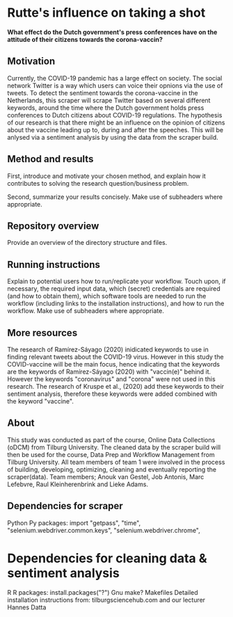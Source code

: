 # Rutte's influence on taking a shot

__What effect do the Dutch government's press conferences have on the attitude of their citizens towards the corona-vaccin?__

## Motivation
Currently, the COVID-19 pandemic has a large effect on society. The social network Twitter is a way which users can voice their opnions via the use of tweets. To detect the sentiment towards the corona-vaccine in the Netherlands, this scraper will scrape Twitter based on several different keywords, around the time where the Dutch government holds press conferences to Dutch citizens about COVID-19 regulations. The hypothesis of our research is that there might be an influence on the opinion of citizens about the vaccine leading up to, during and after the speeches. This will be anlysed via a sentiment analysis by using the data from the scraper build.

## Method and results

First, introduce and motivate your chosen method, and explain how it contributes to solving the research question/business problem.

Second, summarize your results concisely. Make use of subheaders where appropriate.

## Repository overview

Provide an overview of the directory structure and files.

## Running instructions

Explain to potential users how to run/replicate your workflow. Touch upon, if necessary, the required input data, which (secret) credentials are required (and how to obtain them), which software tools are needed to run the workflow (including links to the installation instructions), and how to run the workflow. Make use of subheaders where appropriate.

## More resources

The research of Ramírez-Sáyago (2020) inidicated keywords to use in finding relevant tweets about the COVID-19 virus. However in this study the COVID-vaccine will be the main focus, hence indicating that the keywords are the keywords of Ramírez-Sáyago (2020) with "vaccin(e)" behind it. However the keywords "coronavirus" and "corona" were not used in this research. The research of Kruspe et al., (2020) add these keywords to their sentiment analysis, therefore these keywords were added combined with the keyword "vaccine".

## About
This study was conducted as part of the course, Online Data Collections (oDCM) from Tilburg University. The cleaned data by the scraper build will then be used for the course, Data Prep and Workflow Management from Tilburg University. All team members of team 1 were involved in the process of building, developing, optimizing, cleaning and eventually reporting the scraper(data). Team members; Anouk van Gestel, Job Antonis, Marc Lefebvre, Raul Kleinherenbrink and Lieke Adams.

## Dependencies for scraper
Python
Py packages: import "getpass", "time", "selenium.webdriver.common.keys", "selenium.webdriver.chrome",  

# Dependencies for cleaning data & sentiment analysis
R
R packages: install.packages("?")
Gnu make?
Makefiles
Detailed installation instructions from: tilburgsciencehub.com and our lecturer Hannes Datta
